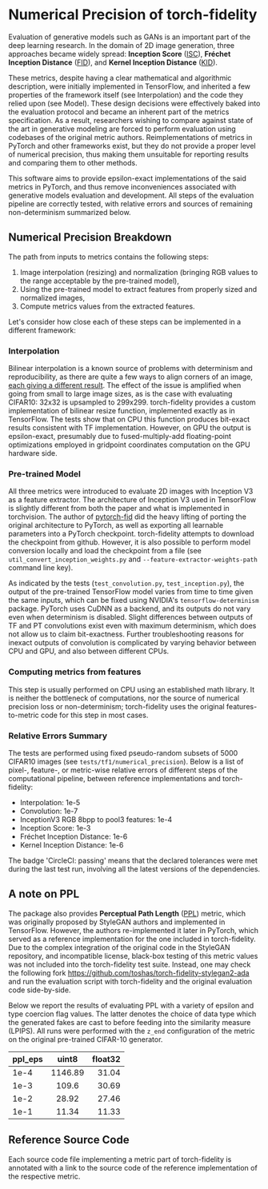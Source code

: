 # Numerical Precision of torch-fidelity

Evaluation of generative models such as GANs is an important part of the deep learning research. 
In the domain of 2D image generation, three approaches became widely spread: 
**Inception Score** ([ISC](https://arxiv.org/pdf/1606.03498.pdf)), 
**Fréchet Inception Distance** ([FID](https://arxiv.org/pdf/1706.08500.pdf)), and 
**Kernel Inception Distance** ([KID](https://arxiv.org/pdf/1801.01401.pdf)). 

These metrics, despite having a clear mathematical and algorithmic description, were initially implemented in 
TensorFlow, and inherited a few properties of the framework itself (see Interpolation) and the code they relied upon 
(see Model). 
These design decisions were effectively baked into the evaluation protocol and became an inherent part of the 
metrics specification.
As a result, researchers wishing to compare against state of the art in generative modeling are forced to perform 
evaluation using codebases of the original metric authors. 
Reimplementations of metrics in PyTorch and other frameworks exist, but they do not provide a proper level of numerical precision, 
thus making them unsuitable for reporting results and comparing them to other methods.   

This software aims to provide epsilon-exact implementations of the said metrics in PyTorch, and thus remove
inconveniences associated with generative models evaluation and development. All steps of the evaluation pipeline are
correctly tested, with relative errors and sources of remaining non-determinism summarized below.  

## Numerical Precision Breakdown

The path from inputs to metrics contains the following steps:
1. Image interpolation (resizing) and normalization (bringing RGB values to the range acceptable by the pre-trained 
model),
2. Using the pre-trained model to extract features from properly sized and normalized images,
3. Compute metrics values from the extracted features.

Let's consider how close each of these steps can be implemented in a different framework:

### Interpolation

Bilinear interpolation is a known source of problems with determinism and reproducibility, as there are quite a few ways
to align corners of an image, [each giving a different result](https://machinethink.net/blog/coreml-upsampling/). 
The effect of the issue is amplified when going from small to large image sizes, as is the case with evaluating CIFAR10: 
32x32 is upsampled to 299x299. torch-fidelity provides a custom implementation of bilinear resize function, 
implemented exactly as in TensorFlow. The tests show that on CPU this function produces bit-exact results consistent 
with TF implementation. However, on GPU the output is epsilon-exact, presumably due to fused-multiply-add floating-point 
optimizations employed in gridpoint coordinates computation on the GPU hardware side.

### Pre-trained Model

All three metrics were introduced to evaluate 2D images with Inception V3 as a feature extractor. The architecture
of Inception V3 used in TensorFlow is slightly different from both the paper and what is implemented in 
torchvision. The author of [pytorch-fid](https://github.com/mseitzer/pytorch-fid) did the heavy lifting of porting the 
original architecture to PyTorch, as well as exporting all learnable parameters into a PyTorch checkpoint. 
torch-fidelity attempts to download the checkpoint from github. However, it is also possible to perform model 
conversion locally and load the checkpoint from a file (see `util_convert_inception_weights.py` and 
`--feature-extractor-weights-path` command line key). 

As indicated by the tests (`test_convolution.py`, `test_inception.py`), the output of the pre-trained TensorFlow model
varies from time to time given the same inputs, which can be fixed using NVIDIA's `tensorflow-determinism` package. 
PyTorch uses CuDNN as a backend, and its outputs do not vary even when determinism is disabled. Slight differences
between outputs of TF and PT convolutions exist even with maximum determinism, which does not allow us to claim
bit-exactness. Further troubleshooting reasons for inexact outputs of convolution is complicated by varying behavior
between CPU and GPU, and also between different CPUs.

### Computing metrics from features
This step is usually performed on CPU using an established math library. It is neither the bottleneck of computations,
nor the source of numerical precision loss or non-determinism; torch-fidelity uses the original features-to-metric code for this 
step in most cases.

### Relative Errors Summary

The tests are performed using fixed pseudo-random subsets of 5000 CIFAR10 images (see `tests/tf1/numerical_precision`). Below is a 
list of pixel-, feature-, or metric-wise relative errors of different steps of the computational pipeline, between 
reference implementations and torch-fidelity:
- Interpolation: 1e-5
- Convolution: 1e-7
- InceptionV3 RGB 8bpp to pool3 features: 1e-4
- Inception Score: 1e-3
- Fréchet Inception Distance: 1e-6
- Kernel Inception Distance: 1e-6

The badge 'CircleCI: passing' means that the declared tolerances were met during the last test run, involving all the 
latest versions of the dependencies. 

## A note on PPL

The package also provides **Perceptual Path Length** ([PPL](https://arxiv.org/pdf/1812.04948.pdf)) metric, which was 
originally proposed by StyleGAN authors and implemented in TensorFlow. However, the authors re-implemented it later in 
PyTorch, which served as a reference implementation for the one included in torch-fidelity. Due to the complex 
integration of the original code in the StyleGAN repository, and incompatible license, black-box testing of this metric 
values was not included into the torch-fidelity test suite. Instead, one may check the following fork 
https://github.com/toshas/torch-fidelity-stylegan2-ada and run the evaluation script with torch-fidelity and the 
original evaluation code side-by-side.

Below we report the results of evaluating PPL with a variety of epsilon and type coercion flag values. The latter
denotes the choice of data type which the generated fakes are cast to before feeding into the similarity measure 
(LPIPS). All runs were performed with the `z_end` configuration of the metric on the original pre-trained CIFAR-10 
generator.

| ppl_eps | uint8     | float32  |
| ------- |:---------:| --------:|
| 1e-4    | 1146.89   |    31.04 |
| 1e-3    | 109.6     |    30.69 |
| 1e-2    | 28.92     |    27.46 |
| 1e-1    | 11.34     |    11.33 |

## Reference Source Code

Each source code file implementing a metric part of torch-fidelity is annotated with a link to the source code of the 
reference implementation of the respective metric.